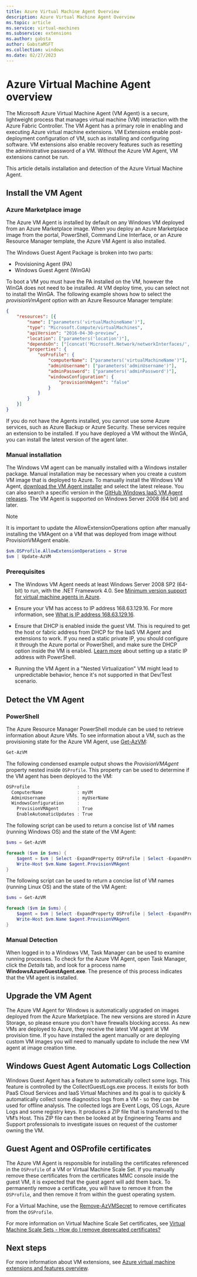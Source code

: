 ```yaml
---
title: Azure Virtual Machine Agent Overview 
description: Azure Virtual Machine Agent Overview
ms.topic: article
ms.service: virtual-machines
ms.subservice: extensions
ms.author: gabsta
author: GabstaMSFT
ms.collection: windows
ms.date: 02/27/2023 
---
```


# Azure Virtual Machine Agent overview
The Microsoft Azure Virtual Machine Agent (VM Agent) is a secure, lightweight process that manages virtual machine (VM) interaction with the Azure Fabric Controller. The VM Agent has a primary role in enabling and executing Azure virtual machine extensions. VM Extensions enable post-deployment configuration of VM, such as installing and configuring software. VM extensions also enable recovery features such as resetting the administrative password of a VM. Without the Azure VM Agent, VM extensions cannot be run.

This article details installation and detection of the Azure Virtual Machine Agent.

## Install the VM Agent

### Azure Marketplace image

The Azure VM Agent is installed by default on any Windows VM deployed from an Azure Marketplace image. When you deploy an Azure Marketplace image from the portal, PowerShell, Command Line Interface, or an Azure Resource Manager template, the Azure VM Agent is also installed.

The Windows Guest Agent Package is broken into two parts:

- Provisioning Agent (PA)
- Windows Guest Agent (WinGA)

To boot a VM you must have the PA installed on the VM, however the WinGA does not need to be installed. At VM deploy time, you can select not to install the WinGA. The following example shows how to select the *provisionVmAgent* option with an Azure Resource Manager template:

```json
{
	"resources": [{
		"name": ["parameters('virtualMachineName')"],
		"type": "Microsoft.Compute/virtualMachines",
		"apiVersion": "2016-04-30-preview",
		"location": ["parameters('location')"],
		"dependsOn": ["[concat('Microsoft.Network/networkInterfaces/', parameters('networkInterfaceName'))]"],
		"properties": {
			"osProfile": {
				"computerName": ["parameters('virtualMachineName')"],
				"adminUsername": ["parameters('adminUsername')"],
				"adminPassword": ["parameters('adminPassword')"],
				"windowsConfiguration": {
					"provisionVmAgent": "false"
				}
			}
		}
	}]
}
```

If you do not have the Agents installed, you cannot use some Azure services, such as Azure Backup or Azure Security. These services require an extension to be installed. If you have deployed a VM without the WinGA, you can install the latest version of the agent later.

### Manual installation
The Windows VM agent can be manually installed with a Windows installer package. Manual installation may be necessary when you create a custom VM image that is deployed to Azure. To manually install the Windows VM Agent, [download the VM Agent installer](https://github.com/Azure/WindowsVMAgent) and select the latest release. You can also search a specific version in the [GitHub Windows IaaS VM Agent releases](https://github.com/Azure/WindowsVMAgent/releases). The VM Agent is supported on Windows Server 2008 (64 bit) and later.

> [!NOTE]
> It is important to update the AllowExtensionOperations option after manually installing the VMAgent on a VM that was deployed from image without ProvisionVMAgent enable.

```powershell
$vm.OSProfile.AllowExtensionOperations = $true
$vm | Update-AzVM
```

### Prerequisites

- The Windows VM Agent needs at least Windows Server 2008 SP2 (64-bit) to run, with the .NET Framework 4.0. See [Minimum version support for virtual machine agents in Azure](https://support.microsoft.com/help/4049215/extensions-and-virtual-machine-agent-minimum-version-support).

- Ensure your VM has access to IP address 168.63.129.16. For more information, see [What is IP address 168.63.129.16](../../virtual-network/what-is-ip-address-168-63-129-16.md).

- Ensure that DHCP is enabled inside the guest VM. This is required to get the host or fabric address from DHCP for the IaaS VM Agent and extensions to work. If you need a static private IP, you should configure it through the Azure portal or PowerShell, and make sure the DHCP option inside the VM is enabled. [Learn more](../../virtual-network/ip-services/virtual-networks-static-private-ip-arm-ps.md) about setting up a static IP address with PowerShell.

- Running the VM Agent in a "Nested Virtualization" VM might lead to unpredictable behavior, hence it's not supported in that Dev/Test scenario.



## Detect the VM Agent

### PowerShell

The Azure Resource Manager PowerShell module can be used to retrieve information about Azure VMs. To see information about a VM, such as the provisioning state for the Azure VM Agent, use [Get-AzVM](/powershell/module/az.compute/get-azvm):

```powershell
Get-AzVM
```

The following condensed example output shows the *ProvisionVMAgent* property nested inside `OSProfile`. This property can be used to determine if the VM agent has been deployed to the VM:

```powershell
OSProfile                  :
  ComputerName             : myVM
  AdminUsername            : myUserName
  WindowsConfiguration     :
    ProvisionVMAgent       : True
    EnableAutomaticUpdates : True
```

The following script can be used to return a concise list of VM names (running Windows OS) and the state of the VM Agent:

```powershell
$vms = Get-AzVM

foreach ($vm in $vms) {
    $agent = $vm | Select -ExpandProperty OSProfile | Select -ExpandProperty Windowsconfiguration | Select ProvisionVMAgent
    Write-Host $vm.Name $agent.ProvisionVMAgent
}
```

The following script can be used to return a concise list of VM names (running Linux OS) and the state of the VM Agent:

```powershell
$vms = Get-AzVM

foreach ($vm in $vms) {
    $agent = $vm | Select -ExpandProperty OSProfile | Select -ExpandProperty Linuxconfiguration | Select ProvisionVMAgent
    Write-Host $vm.Name $agent.ProvisionVMAgent
}
```

### Manual Detection

When logged in to a Windows VM, Task Manager can be used to examine running processes. To check for the Azure VM Agent, open Task Manager, click the *Details* tab, and look for a process name **WindowsAzureGuestAgent.exe**. The presence of this process indicates that the VM agent is installed.


## Upgrade the VM Agent
The Azure VM Agent for Windows is automatically upgraded on images deployed from the Azure Marketplace. The new versions are stored in Azure Storage, so please ensure you don't have firewalls blocking access. As new VMs are deployed to Azure, they receive the latest VM agent at VM provision time. If you have installed the agent manually or are deploying custom VM images you will need to manually update to include the new VM agent at image creation time.

## Windows Guest Agent Automatic Logs Collection
Windows Guest Agent has a feature to automatically collect some logs. This feature is controlled by the CollectGuestLogs.exe process. 
It exists for both PaaS Cloud Services and IaaS Virtual Machines and its goal is to quickly & automatically collect some diagnostics logs from a VM - so they can be used for offline analysis. 
The collected logs are Event Logs, OS Logs, Azure Logs and some registry keys. It produces a ZIP file that is transferred to the VM’s Host. This ZIP file can then be looked at by Engineering Teams and Support professionals to investigate issues on request of the customer owning the VM.

## Guest Agent and OSProfile certificates
The Azure VM Agent is responsible for installing the certificates referenced in the `OSProfile` of a VM or Virtual Machine Scale Set. 
If you manually remove these certificates from the certificates MMC console inside the guest VM, it is expected that the guest agent will add them back.
To permanently remove a certificate, you will have to remove it from the `OSProfile`, and then remove it from within the guest operating system.

For a Virtual Machine, use the [Remove-AzVMSecret]() to remove certificates from the `OSProfile`.

For more information on Virtual Machine Scale Set certificates, see [Virtual Machine Scale Sets - How do I remove deprecated certificates?](../../virtual-machine-scale-sets/virtual-machine-scale-sets-faq.yml#how-do-i-remove-deprecated-certificates-)


## Next steps
For more information about VM extensions, see [Azure virtual machine extensions and features overview](overview.md).
